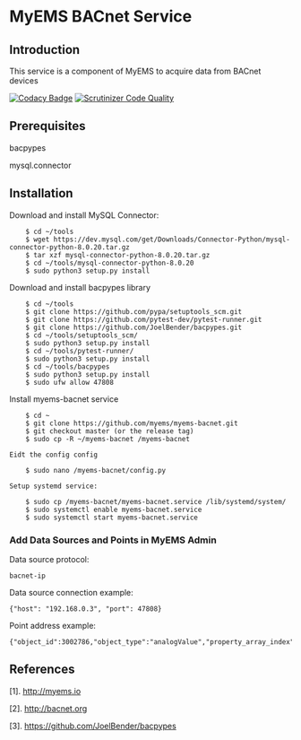 # MyEMS BACnet Service


## Introduction

This service is a component of MyEMS to acquire data from BACnet devices

[![Codacy Badge](https://api.codacy.com/project/badge/Grade/42a86789a9a0425492a8890b5ae43dd8)](https://app.codacy.com/gh/myems/myems-bacnet?utm_source=github.com&utm_medium=referral&utm_content=myems/myems-bacnet&utm_campaign=Badge_Grade)
[![Scrutinizer Code Quality](https://scrutinizer-ci.com/g/myems/myems-bacnet/badges/quality-score.png?b=master)](https://scrutinizer-ci.com/g/myems/myems-bacnet/?branch=master)


## Prerequisites
bacpypes

mysql.connector



## Installation

Download and install MySQL Connector:
```
    $ cd ~/tools
    $ wget https://dev.mysql.com/get/Downloads/Connector-Python/mysql-connector-python-8.0.20.tar.gz
    $ tar xzf mysql-connector-python-8.0.20.tar.gz
    $ cd ~/tools/mysql-connector-python-8.0.20
    $ sudo python3 setup.py install
```

Download and install bacpypes library
```
    $ cd ~/tools
    $ git clone https://github.com/pypa/setuptools_scm.git
    $ git clone https://github.com/pytest-dev/pytest-runner.git
    $ git clone https://github.com/JoelBender/bacpypes.git
    $ cd ~/tools/setuptools_scm/
    $ sudo python3 setup.py install
    $ cd ~/tools/pytest-runner/
    $ sudo python3 setup.py install
    $ cd ~/tools/bacpypes
    $ sudo python3 setup.py install
    $ sudo ufw allow 47808
```

Install myems-bacnet service
```
    $ cd ~
    $ git clone https://github.com/myems/myems-bacnet.git
    $ git checkout master (or the release tag)
    $ sudo cp -R ~/myems-bacnet /myems-bacnet
```
    Eidt the config config
```
    $ sudo nano /myems-bacnet/config.py
```
    Setup systemd service:
```
    $ sudo cp /myems-bacnet/myems-bacnet.service /lib/systemd/system/
    $ sudo systemctl enable myems-bacnet.service
    $ sudo systemctl start myems-bacnet.service
```

### Add Data Sources and Points in MyEMS Admin

Data source protocol: 
```
bacnet-ip
```

Data source connection example:
```
{"host": "192.168.0.3", "port": 47808}
```

Point address example:
```
{"object_id":3002786,"object_type":"analogValue","property_array_index":null,"property_name":"presentValue"}
```


## References

[1]. http://myems.io
  
[2]. http://bacnet.org
  
[3]. https://github.com/JoelBender/bacpypes
  


